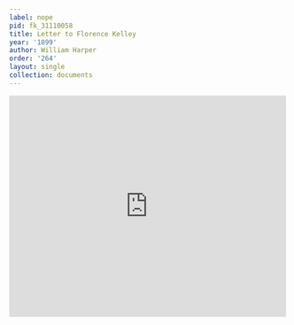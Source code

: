 ```yaml
---
label: nope
pid: fk_31110058
title: Letter to Florence Kelley
year: '1899'
author: William Harper
order: '264'
layout: single
collection: documents
---
```

<iframe src="https://northwestern.app.box.com/embed/s/xfpu9jsweaj9gvqlfcems5lakwy319fj?sortColumn=date&view=list" width="500" height="400" frameborder="0" allowfullscreen webkitallowfullscreen msallowfullscreen></iframe>
